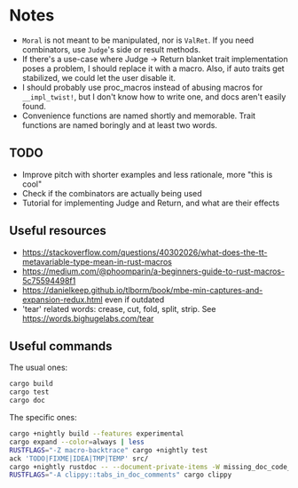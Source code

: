 # Notes

- `Moral` is not meant to be manipulated, nor is `ValRet`. If you need combinators,
  use `Judge`'s side or result methods.
- If there's a use-case where Judge -> Return blanket trait implementation poses a problem, I should
  replace it with a macro. Also, if auto traits get stabilized, we could let the user disable it.
- I should probably use proc_macros instead of abusing macros for `__impl_twist!`, but I don't know how
  to write one, and docs aren't easily found.
- Convenience functions are named shortly and memorable. Trait functions are named boringly and at least
  two words.

## TODO
- Improve pitch with shorter examples and less rationale, more "this is cool"
- Check if the combinators are actually being used
- Tutorial for implementing Judge and Return, and what are their effects

## Useful resources
- <https://stackoverflow.com/questions/40302026/what-does-the-tt-metavariable-type-mean-in-rust-macros>
- <https://medium.com/@phoomparin/a-beginners-guide-to-rust-macros-5c75594498f1>
- <https://danielkeep.github.io/tlborm/book/mbe-min-captures-and-expansion-redux.html> even if outdated
- 'tear' related words: crease, cut, fold, split, strip. See <https://words.bighugelabs.com/tear>

## Useful commands

The usual ones:
```sh
cargo build
cargo test
cargo doc
```

The specific ones:
```sh
cargo +nightly build --features experimental
cargo expand --color=always | less
RUSTFLAGS="-Z macro-backtrace" cargo +nightly test
ack 'TODO|FIXME|IDEA|TMP|TEMP' src/
cargo +nightly rustdoc -- --document-private-items -W missing_doc_code_examples
RUSTFLAGS="-A clippy::tabs_in_doc_comments" cargo clippy
```
